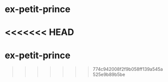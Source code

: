 # ex-petit-prince
<<<<<<< HEAD
=======
# ex-petit-prince
>>>>>>> 774c942008f2f9b058ff139a545a525e9b89b5be
